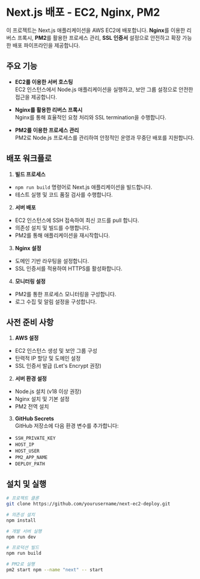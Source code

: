 # Next.js 배포 - EC2, Nginx, PM2

이 프로젝트는 Next.js 애플리케이션을 AWS EC2에 배포합니다. **Nginx**를 이용한 리버스 프록시, **PM2**를 활용한 프로세스 관리, **SSL 인증서** 설정으로 안전하고 확장 가능한 배포 파이프라인을 제공합니다.

## 주요 기능

- **EC2를 이용한 서버 호스팅**  
 EC2 인스턴스에서 Node.js 애플리케이션을 실행하고, 보안 그룹 설정으로 안전한 접근을 제공합니다.

- **Nginx를 활용한 리버스 프록시**  
 Nginx를 통해 효율적인 요청 처리와 SSL termination을 수행합니다.

- **PM2를 이용한 프로세스 관리**  
 PM2로 Node.js 프로세스를 관리하여 안정적인 운영과 무중단 배포를 지원합니다.

## 배포 워크플로

1. **빌드 프로세스**
  - `npm run build` 명령어로 Next.js 애플리케이션을 빌드합니다.
  - 테스트 실행 및 코드 품질 검사를 수행합니다.

2. **서버 배포**
  - EC2 인스턴스에 SSH 접속하여 최신 코드를 pull 합니다.
  - 의존성 설치 및 빌드를 수행합니다.
  - PM2를 통해 애플리케이션을 재시작합니다.

3. **Nginx 설정**
  - 도메인 기반 라우팅을 설정합니다.
  - SSL 인증서를 적용하여 HTTPS를 활성화합니다.

4. **모니터링 설정**
  - PM2를 통한 프로세스 모니터링을 구성합니다.
  - 로그 수집 및 알림 설정을 구성합니다.

## 사전 준비 사항

1. **AWS 설정**
  - EC2 인스턴스 생성 및 보안 그룹 구성
  - 탄력적 IP 할당 및 도메인 설정
  - SSL 인증서 발급 (Let's Encrypt 권장)

2. **서버 환경 설정**
  - Node.js 설치 (v18 이상 권장)
  - Nginx 설치 및 기본 설정
  - PM2 전역 설치

3. **GitHub Secrets**  
  GitHub 저장소에 다음 환경 변수를 추가합니다:
  - `SSH_PRIVATE_KEY`
  - `HOST_IP`
  - `HOST_USER`
  - `PM2_APP_NAME`
  - `DEPLOY_PATH`

## 설치 및 실행

```bash
# 프로젝트 클론
git clone https://github.com/yourusername/next-ec2-deploy.git

# 의존성 설치
npm install

# 개발 서버 실행
npm run dev

# 프로덕션 빌드
npm run build

# PM2로 실행
pm2 start npm --name "next" -- start

